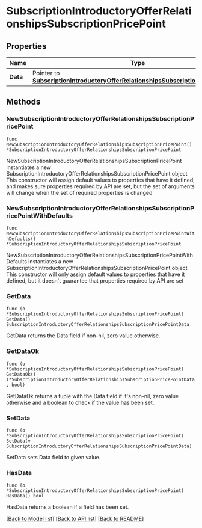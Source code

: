 # SubscriptionIntroductoryOfferRelationshipsSubscriptionPricePoint

## Properties

Name | Type | Description | Notes
------------ | ------------- | ------------- | -------------
**Data** | Pointer to [**SubscriptionIntroductoryOfferRelationshipsSubscriptionPricePointData**](SubscriptionIntroductoryOfferRelationshipsSubscriptionPricePointData.md) |  | [optional] 

## Methods

### NewSubscriptionIntroductoryOfferRelationshipsSubscriptionPricePoint

`func NewSubscriptionIntroductoryOfferRelationshipsSubscriptionPricePoint() *SubscriptionIntroductoryOfferRelationshipsSubscriptionPricePoint`

NewSubscriptionIntroductoryOfferRelationshipsSubscriptionPricePoint instantiates a new SubscriptionIntroductoryOfferRelationshipsSubscriptionPricePoint object
This constructor will assign default values to properties that have it defined,
and makes sure properties required by API are set, but the set of arguments
will change when the set of required properties is changed

### NewSubscriptionIntroductoryOfferRelationshipsSubscriptionPricePointWithDefaults

`func NewSubscriptionIntroductoryOfferRelationshipsSubscriptionPricePointWithDefaults() *SubscriptionIntroductoryOfferRelationshipsSubscriptionPricePoint`

NewSubscriptionIntroductoryOfferRelationshipsSubscriptionPricePointWithDefaults instantiates a new SubscriptionIntroductoryOfferRelationshipsSubscriptionPricePoint object
This constructor will only assign default values to properties that have it defined,
but it doesn't guarantee that properties required by API are set

### GetData

`func (o *SubscriptionIntroductoryOfferRelationshipsSubscriptionPricePoint) GetData() SubscriptionIntroductoryOfferRelationshipsSubscriptionPricePointData`

GetData returns the Data field if non-nil, zero value otherwise.

### GetDataOk

`func (o *SubscriptionIntroductoryOfferRelationshipsSubscriptionPricePoint) GetDataOk() (*SubscriptionIntroductoryOfferRelationshipsSubscriptionPricePointData, bool)`

GetDataOk returns a tuple with the Data field if it's non-nil, zero value otherwise
and a boolean to check if the value has been set.

### SetData

`func (o *SubscriptionIntroductoryOfferRelationshipsSubscriptionPricePoint) SetData(v SubscriptionIntroductoryOfferRelationshipsSubscriptionPricePointData)`

SetData sets Data field to given value.

### HasData

`func (o *SubscriptionIntroductoryOfferRelationshipsSubscriptionPricePoint) HasData() bool`

HasData returns a boolean if a field has been set.


[[Back to Model list]](../README.md#documentation-for-models) [[Back to API list]](../README.md#documentation-for-api-endpoints) [[Back to README]](../README.md)


